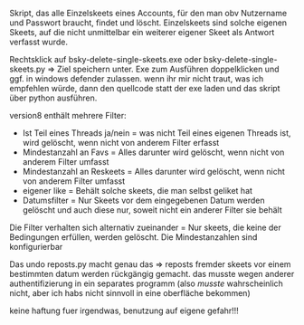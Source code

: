 Skript, das alle Einzelskeets eines Accounts, für den man obv Nutzername und Passwort braucht, findet und löscht. Einzelskeets sind solche eigenen Skeets, auf die nicht unmittelbar ein weiterer eigener Skeet als Antwort verfasst wurde. 

Rechtsklick auf bsky-delete-single-skeets.exe oder bsky-delete-single-skeets.py => Ziel speichern unter. Exe zum Ausführen doppelklicken und ggf. in windows defender zulassen. wenn ihr mir nicht traut, was ich empfehlen würde, dann den quellcode statt der exe laden und das skript über python ausführen. 


version8 enthält mehrere  Filter:
- Ist Teil eines Threads ja/nein = was nicht Teil eines eigenen Threads ist, wird gelöscht, wenn nicht von anderem Filter erfasst
- Mindestanzahl an Favs = Alles darunter wird gelöscht, wenn nicht von anderem Filter umfasst
- Mindestanzahl an Reskeets = Alles darunter wird gelöscht, wenn nicht von anderem Filter umfasst
- eigener like = Behält solche skeets, die man selbst geliket hat
- Datumsfilter = Nur Skeets vor dem eingegebenen Datum werden gelöscht und auch diese nur, soweit nicht ein anderer Filter sie behält

Die Filter verhalten sich alternativ zueinander = Nur skeets, die keine der Bedingungen erfüllen, werden gelöscht. Die Mindestanzahlen sind konfigurierbar


Das undo reposts.py macht genau das => reposts fremder skeets vor einem bestimmten datum werden rückgängig gemacht. das musste wegen anderer authentifizierung in ein separates programm (also _musste_ wahrscheinlich nicht, aber ich habs nicht sinnvoll in eine oberfläche bekommen)


keine haftung fuer irgendwas, benutzung auf eigene gefahr!!!
